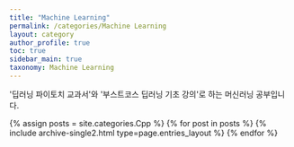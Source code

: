 ```yaml
---
title: "Machine Learning"
permalink: /categories/Machine Learning
layout: category
author_profile: true
toc: true
sidebar_main: true
taxonomy: Machine Learning
---
```


'딥러닝 파이토치 교과서'와 '부스트코스 딥러닝 기초 강의'로 하는 머신러닝 공부입니다.

{% assign posts = site.categories.Cpp %}
{% for post in posts %} {% include archive-single2.html type=page.entries_layout %} {% endfor %}